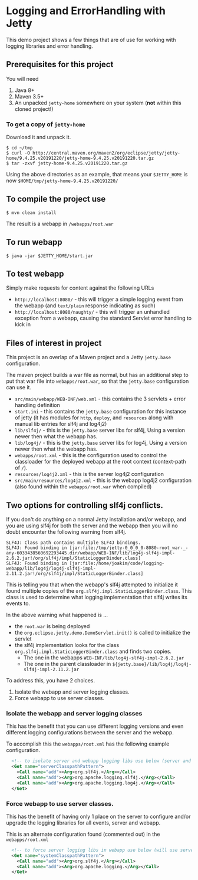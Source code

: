 # Logging and ErrorHandling with Jetty

This demo project shows a few things that are of use for working with
logging libraries and error handling.

## Prerequisites for this project

You will need

1. Java 8+
2. Maven 3.5+
3. An unpacked `jetty-home` somewhere on your system (**not** within this cloned project!)

### To get a copy of `jetty-home`

Download it and unpack it.

``` shell
$ cd ~/tmp
$ curl -O http://central.maven.org/maven2/org/eclipse/jetty/jetty-home/9.4.25.v20191220/jetty-home-9.4.25.v20191220.tar.gz
$ tar -zxvf jetty-home-9.4.25.v20191220.tar.gz
```

Using the above directories as an example, that means your `$JETTY_HOME` is  
now `$HOME/tmp/jetty-home-9.4.25.v20191220/`

## To compile the project use 

``` shell
$ mvn clean install
```

The result is a webapp in `/webapps/root.war`

## To run webapp

``` shell
$ java -jar $JETTY_HOME/start.jar 
```

## To test webapp

Simply make requests for content against the following URLs

* `http://localhost:8080/` - this will trigger a simple logging event from
the webapp (and `text/plain` response indicating as such)
* `http://localhost:8080/naughty/` - this will trigger an unhandled exception from a webapp,
causing the standard Servlet error handling to kick in

## Files of interest in project

This project is an overlap of a Maven project and a Jetty `jetty.base` configuration.

The maven project builds a war file as normal, but has an additional step to put
that war file into `webapps/root.war`, so that the `jetty.base` configuration 
can use it. 

* `src/main/webapp/WEB-INF/web.xml` - this contains the 3 servlets + error handling definition
* `start.ini` - this contains the `jetty.base` configuration for this instance of jetty
 (it has modules for `http`, `deploy`, and `resources` along with manual lib entries for slf4j and log4j2)
* `lib/slf4j/` - this is the `jetty.base` server libs for slf4j, Using a version newer then what the
 webapp has. 
* `lib/log4j/` - this is the `jetty.base` server libs for log4j, Using a version newer then what the
 webapp has.
* `webapps/root.xml` - this is the configuration used to control the classloader for the
 deployed webapp at the root context (context-path of `/`).
* `resources/log4j2.xml` - this is the server log4j2 configuration
* `src/main/resources/log4j2.xml` - this is the webapp log4j2 configuration
 (also found within the `webapps/root.war` when compiled)

## Two options for controlling slf4j conflicts.

If you don't do anything on a normal Jetty installation and/or webapp, and you are using
slf4j for both the server and the webapp then you will no doubt encounter the following
warning from slf4j.

```
SLF4J: Class path contains multiple SLF4J bindings.
SLF4J: Found binding in [jar:file:/tmp/jetty-0_0_0_0-8080-root_war-_-any-6033438560692293445.dir/webapp/WEB-INF/lib/log4j-slf4j-impl-2.6.2.jar!/org/slf4j/impl/StaticLoggerBinder.class]
SLF4J: Found binding in [jar:file:/home/joakim/code/logging-webapp/lib/log4j/log4j-slf4j-impl-2.11.2.jar!/org/slf4j/impl/StaticLoggerBinder.class]
```

This is telling you that when the webapp's slf4j attempted to initialize it found multiple
copies of the `org.slf4j.impl.StaticLoggerBinder.class`.  This class is used to determine
what logging implementation that slf4j writes its events to.

In the above warning what happened is ...

* the `root.war` is being deployed
* the `org.eclipse.jetty.demo.DemoServlet.init()` is called to initialize the servlet
* the slf4j implementation looks for the class `org.slf4j.impl.StaticLoggerBinder.class`
 and finds two copies.
  * The one in the webapps `WEB-INF/lib/log4j-slf4j-impl-2.6.2.jar`
  * The one in the parent classloader in `${jetty.base}/lib/log4j/log4j-slf4j-impl-2.11.2.jar`
  
To address this, you have 2 choices.

1. Isolate the webapp and server logging classes.
2. Force webapp to use server classes.

### Isolate the webapp and server logging classes

This has the benefit that you can use different logging versions
and even different logging configurations between the server
and the webapp.

To accomplish this the `webapps/root.xml` has the following example configuration.

``` xml
  <!-- to isolate server and webapp logging libs use below (server and webapp have different config) -->
  <Get name="serverClasspathPattern">
    <Call name="add"><Arg>org.slf4j.</Arg></Call>
    <Call name="add"><Arg>org.apache.logging.slf4j.</Arg></Call>
    <Call name="add"><Arg>org.apache.logging.log4j.</Arg></Call>
  </Get>
``` 

### Force webapp to use server classes.

This has the benefit of having only 1 place on the server to configure and/or upgrade
the logging libraries for all events, server and webapp.

This is an alternate configuration found (commented out) in the `webapps/root.xml`

``` xml
  <!-- to force server logging libs in webapp use below (will use server config too!) -->
  <Get name="systemClasspathPattern">
    <Call name="add"><Arg>org.slf4j.</Arg></Call>
    <Call name="add"><Arg>org.apache.logging.</Arg></Call>
  </Get>
```